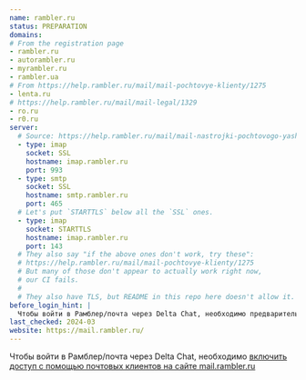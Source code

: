 ```yaml
---
name: rambler.ru
status: PREPARATION
domains:
# From the registration page
- rambler.ru
- autorambler.ru
- myrambler.ru
- rambler.ua
# From https://help.rambler.ru/mail/mail-pochtovye-klienty/1275
- lenta.ru
# https://help.rambler.ru/mail/mail-legal/1329
- ro.ru
- r0.ru
server:
  # Source: https://help.rambler.ru/mail/mail-nastrojki-pochtovogo-yashika/2129/
  - type: imap
    socket: SSL
    hostname: imap.rambler.ru
    port: 993
  - type: smtp
    socket: SSL
    hostname: smtp.rambler.ru
    port: 465
  # Let's put `STARTTLS` below all the `SSL` ones.
  - type: imap
    socket: STARTTLS
    hostname: imap.rambler.ru
    port: 143
  # They also say "if the above ones don't work, try these":
  # https://help.rambler.ru/mail/mail-pochtovye-klienty/1275
  # But many of those don't appear to actually work right now,
  # our CI fails.
  #
  # They also have TLS, but README in this repo here doesn't allow it.
before_login_hint: |
  Чтобы войти в Рамблер/почта через Delta Chat, необходимо предварительно включить доступ с помощью почтовых клиентов на сайте mail.rambler.ru
last_checked: 2024-03
website: https://mail.rambler.ru/
---
```


Чтобы войти в Рамблер/почта через Delta Chat, необходимо [включить доступ с помощью почтовых клиентов на сайте mail.rambler.ru](https://help.rambler.ru/mail/mail-nastrojki-pochtovogo-yashika/2129/)
